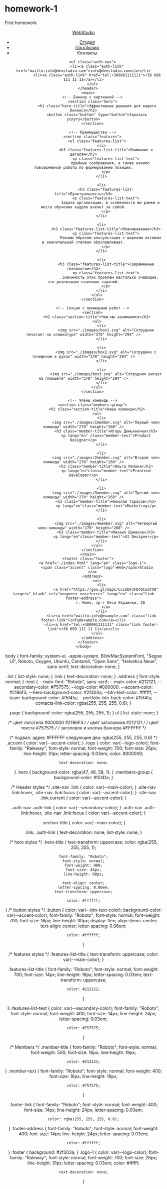 # homework-1
First homework
<!DOCTYPE html>
<html lang="ru">
	<head>
		<meta charset="UTF-8" />
		<meta http-equiv="X-UA-Compatible" content="IE=edge" />
		<meta name="viewport" content="width=device-width, initial-scale=1.0" />
		<title>Web Studio</title>
		<link rel="stylesheet" href="./css/styles.css" />
		<link rel="preconnect" href="https://fonts.googleapis.com" />
		<link rel="preconnect" href="https://fonts.gstatic.com" crossorigin />
		<link href="https://fonts.googleapis.com/css2?family=Raleway:wght@700&display=swap" rel="stylesheet" />
		<link rel="preconnect" href="https://fonts.googleapis.com" />
		<link rel="preconnect" href="https://fonts.gstatic.com" crossorigin />
		<link
			href="https://fonts.googleapis.com/css2?family=Raleway:wght@700&family=Roboto:wght@400;500;700;900&display=swap"
			rel="stylesheet"
		/>
		<link rel="stylesheet" href="./css/styles.css" />
	</head>
	<body class="page">
		<!-- Шапка -->
		<header class="header">
			<nav class="navigation">
				<a href="./index.html" lang="en" aria-label="Логотип сайта WebStudio" class="logo">
					<span class="accent">Web</span>Studio
				</a>
				<ul class="site-nav list">
					<li><a href="" class="link current">Студия</a></li>
					<li><a href="./portfolio.html" class="link">Портфолио</a></li>
					<li><a href="" class="link">Контакты</a></li>
				</ul>
			</nav>

			<ul class="auth-nav">
				<li><a class="auth-link" href="mailto:info@devstudio.com">info@devstudio.com</a></li>
				<li><a class="auth-link" href="tel:+380961111111">+38 096 111 11 11</a></li>
			</ul>
		</header>
		<main>
			<!-- Баннер с картинкой -->
			<section class="hero">
				<h1 class="hero-title">Эффективные решения для вашего бизнеса</h1>
				<button class="button" type="button">Заказать услугу</button>
			</section>

			<!-- Преимущества -->
			<section class="features">
				<ul class="features-list">
					<li>
						<h3 class="features-list-title">Внимание к деталям</h3>
						<p class="features-list-text">
							Идейные соображения, а также начало повседневной работы по формированию позиции.
						</p>
					</li>

					<li>
						<h3 class="features-list-title">Пунктуальность</h3>
						<p class="features-list-text">
							Задача организации, в особенности же рамки и место обучения кадров влечет за собой.
						</p>
					</li>

					<li>
						<h3 class="features-list-title">Планирование</h3>
						<p class="features-list-text">
							Равным образом консультация с широким активом в значительной степени обуславливает.
						</p>
					</li>

					<li>
						<h3 class="features-list-title">Современные технологии</h3>
						<p class="features-list-text">
							Значимость этих проблем настолько очевидна, что реализация плановых заданий.
						</p>
					</li>
				</ul>
			</section>

			<!-- Секция с примерами работ -->
			<section>
				<h2 class="section-title">Чем мы занимаемся</h2>
				<ul>
					<li>
						<img src="./images/box1.svg" alt="Сотрудник печатает на клавиатуре" width="370" height="294" />
					</li>

					<li>
						<img src="./images/box2.svg" alt="Сотрудник c телефоном в руках" width="370" height="294" />
					</li>

					<li>
						<img src="./images/box3.svg" alt="Сотрудник рисует на планшете" width="370" height="294" />
					</li>
				</ul>
			</section>

			<!-- Члены команды -->
			<section class="members-group">
				<h2 class="section-title">Наша команда</h2>
				<ul>
					<li>
						<img src="./images/1member.svg" alt="Первый член команды" width="270" height="260" />
						<h3 class="member-title">Игорь Демьяненко</h3>
						<p lang="en" class="member-text">Product Designer</p>
					</li>

					<li>
						<img src="./images/2member.svg" alt="Второй член команды" width="270" height="260" />
						<h3 class="member-title">Ольга Репина</h3>
						<p lang="en"class="member-text">Frontend Developer</p>
					</li>

					<li>
						<img src="./images/3member.svg" alt="Третий член команды" width="270" height="260" />
						<h3 class="member-title">Николай Тарасов</h3>
						<p lang="en"class="member-text">Marketing</p>
					</li>

					<li>
						<img src="./images/4member.svg" alt="Четвертый член команды" width="270" height="260" />
						<h3 class="member-title">Михаил Ермаков</h3>
						<p lang="en"class="member-text">UI Designer</p>
					</li>
				</ul>
			</section>
		</main>
		<footer class="footer">
			<a href="./index.html" lang="en" class="logo-1">
				<span class="accent" class="logo">Web</span>Studio
			</a>
			<address>
				<ul>
					<li>
						<a href="https://goo.gl/maps/CviUbPJFQTQComtV8" target="_blank" rel="noopener noreferrer" lang="en" class="link footer-address">
							г. Киев, пр-т Леси Украинки, 26
						</a>
					</li>
					<li><a href="mailto:info@example.com" class="link footer-link">info@example.com</a></li>
					<li><a href="tel:+380991111111" class="link footer-link">+38 099 111 11 11</a></li>
				</ul>
			</address>
		</footer>
	</body>
</html>































































body {
	font-family: system-ui, -apple-system, BlinkMacSystemFont, "Segoe UI", Roboto, Oxygen, Ubuntu, Cantarell, "Open Sans",
		"Helvetica Neue", sans-serif;
	text-decoration: none;
}

.list {
	list-style: none;
}
.link {
	text-decoration: none;
}
.address {
	font-style: normal;
}
:root {
	--main-font: "Roboto", sans-serif;
	--main-color: #212121;
	--secondary-color: #757575;
	--logo-color: #000000;
	--accent-color: #2196f3;
	--hero-background-color: #2f303a;
	--btn-text-color: #ffffff;
	--team-background-color: #f5f4fa;
	--portfolio-btn-back-color: #f5f4fa;
	--contacts-link-color: rgba(255, 255, 255, 0.6);
}

.page {
	background-color: rgba(255, 255, 255, 1);
}
ul {
	list-style: none;
}

/* цвет логотипа #000000 #2196F3 */
/* цвет заголовков #212121 */
/* цвет текста #757575 */
/* заголовок и кнопка баннера #FFFFFF */

/* подвал: адрес #FFFFFF
следующие два: rgba(255, 255, 255, 0.6) */
.accent {
	color: var(--accent-color);
}
.logo {
	color: var(--logo-color);
	font-family: "Raleway";
	font-style: normal;
	font-weight: 700;
	font-size: 26px;
	line-height: 31px;
	letter-spacing: 0.03em;
	color: #000000;

	text-decoration: none;
}
.hero {
	background-color: rgba(47, 48, 58, 1);
}
.members-group {
	background-color: #f5f4fa;
}

/* Header styles */
.site-nav .link {
	color: var(--main-color);
}
.site-nav .link:hover,
.site-nav .link:focus {
	color: var(--accent-color);
}
.site-nav .link.current {
	color: var(--accent-color);
}

.auth-nav .auth-link {
	color: var(--secondary-color);
}
.auth-nav .auth-link:hover,
.site-nav .link:focus {
	color: var(--accent-color);
}

.section-title {
	color: var(--main-color);
}

.link,
.auth-link {
	text-decoration: none;
	list-style: none;
}

/* hero styles */
.hero-title {
	text-transform: uppercase;
	color: rgba(255, 255, 255, 1);

	font-family: "Roboto";
	font-style: normal;
	font-weight: 900;
	font-size: 44px;
	line-height: 60px;

	text-align: center;
	letter-spacing: 0.06em;
	text-transform: uppercase;

	color: #ffffff;
}
/* button styles */
.button {
	color: var(--btn-text-color);
	background-color: var(--accent-color);
	font-family: "Roboto";
	font-style: normal;
	font-weight: 700;
	font-size: 16px;
	line-height: 30px;
	display: flex;
	align-items: center;
	text-align: center;
	letter-spacing: 0.06em;

	color: #ffffff;
}

/* features styles */
.features-list-title {
	text-transform: uppercase;
	color: var(--main-color);
}

.features-list-title {
	font-family: "Roboto";
	font-style: normal;
	font-weight: 700;
	font-size: 14px;
	line-height: 16px;
	letter-spacing: 0.03em;
	text-transform: uppercase;

	color: #212121;
}

li .features-list-text {
	color: var(--secondary-color);
	font-family: "Roboto";
	font-style: normal;
	font-weight: 400;
	font-size: 14px;
	line-height: 24px;
	letter-spacing: 0.03em;

	color: #757575;
}

/* Members */
.member-title {
	font-family: "Roboto";
	font-style: normal;
	font-weight: 500;
	font-size: 16px;
	line-height: 19px;

	color: #212121;
}
.member-text {
	font-family: "Roboto";
	font-style: normal;
	font-weight: 400;
	font-size: 16px;
	line-height: 19px;

	color: #757575;
}

.footer-link {
	font-family: "Roboto";
	font-style: normal;
	font-weight: 400;
	font-size: 14px;
	line-height: 24px;
	letter-spacing: 0.03em;

	color: rgba(255, 255, 255, 0.6);
}
.footer-address {
	font-family: "Roboto";
	font-style: normal;
	font-weight: 400;
	font-size: 14px;
	line-height: 24px;
	letter-spacing: 0.03em;

	color: #ffffff;
}
.footer {
	background: #2f303a;
}
.logo-1 {
	color: var(--logo-color);
	font-family: "Raleway";
	font-style: normal;
	font-weight: 700;
	font-size: 26px;
	line-height: 31px;
	letter-spacing: 0.03em;
	color: #ffffff;

	text-decoration: none;
}
